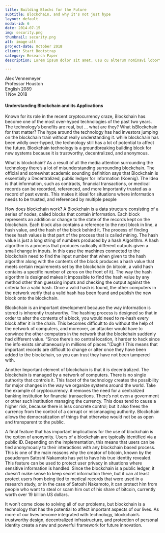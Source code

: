 ```yaml
---
title: Building Blocks for the Future
subtitle: Blockchain, and why it's not just hype
layout: default
modal-id: 6
date: 2014-07-15
img: security.png
thumbnail: security.png
alt: image-alt
project-date: October 2018
client: Start Bootstrap
category: Research Paper
description: Lorem ipsum dolor sit amet, usu cu alterum nominavi lobortis. At duo novum diceret. Tantas apeirian vix et, usu sanctus postulant inciderint ut, populo diceret necessitatibus in vim. Cu eum dicam feugiat noluisse.

---
```


Alex Vennemeyer<br>
Professor Houston<br>
English 2089<br>
1 Nov 2018<br>

#### Understanding Blockchain and its Applications

Known for its role in the recent cryptocurrency craze, Blockchain has become one of the most over-hyped technologies of the past two years. The technology’s benefits are real, but … what are they? What isBlockchain for that matter? The hype around the technology has had investors jumping on the blockchain train without really understanding it. while blockchain has been wildly over-hyped, the technology still has a lot of potential to affect the future. Blockchain technology is a groundbreaking building block for new systems because it is trustworthy, decentralized, and anonymous.

What is blockchain? As a result of all the media attention surrounding the technology there’s a lot of misunderstanding surrounding blockchain. The official and somewhat academic sounding definition says that Blockchain is essentially a Decentralized, public ledger for information (Koenig). The Idea is that information, such as contracts, financial transactions, or medical records can be recorded, referenced, and more Importantly trusted as a record of past events. This makes it ideal for situations where information needs to be trusted, and referenced by multiple people

How does blockchain work? A Blockchain is a data structure consisting of a series of nodes, called blocks that contain information. Each block represents an addition or change to the state of the records kept on the blockchain. Each block also contains a reference to the next block in line, a hash value, and the hash of the block behind it. The process of finding these hash values is that part of the process that is called mining. The hash value is just a long string of numbers produced by a hash Algorithm. A hash algorithm is a process that produces radically different outputs given a small change in inputs. In this case the machines connected to the blockchain need to find the input number that when given to the hash algorithm along with the contents of the block produces a hash value that meets certain requirements set by the blockchain (in bitcoin, a valid hash contains a specific number of zeros on the front of it). The way the hash algorithm is designed makes it impossible to find the hash value by any method other than guessing inputs and checking the output against the criteria for a valid hash. Once a valid hash is found, the other computers in the network verify that a valid hash has been found and publish the new block onto the blockchain.

Blockchain is an important development because the way information is stored is inherently trustworthy. The hashing process is designed so that in order to alter the contents of a block, you would need to re-hash every block after it in the chain. This becomes difficult to do without the help of the network of computers, and moreover, an attacker would have to convince the other computers in the network that the blockchain suddenly had different value. “Since there’s no central location, it harder to hack since the info exists simultaneously in millions of places.”(Dughi) This means that important records are difficult to change or alter once they have been added to the blockchain, so you can trust they have not been tampered with.

Another Important element of blockchain is that it is decentralized. The blockchain is managed by a network of computers. There is no single authority that controls it. This facet of the technology creates the possibility for major changes in the way we organize systems around the world. Take the example of cryptocurrency. it removes the need for a centralized banking institution for financial transactions. There’s not even a government or other such institution managing the currency. This does tend to cause a higher risk, because there is less concrete control; but it also frees the currency from the control of a corrupt or mismanaging authority. Blockchain allows the democratization of things that otherwise would not be as open and transparent to the public.

A final feature that has important implications for the use of blockchain is the option of anonymity. Users of a blockchain are typically identified via a public ID. Depending on the implementation, this means that users can be tied anonymously to their interactions with any blockchain based process. This is one of the main reasons why the creator of bitcoin, known by the pseudonym Satoshi Nakamoto has yet to have his true identity revealed. This feature can be used to protect user privacy in situations where sensitive information is handled. Since the blockchain is a public ledger, it doesn’t make sense to keep secret information there, but it can at least protect users from being tied to medical records that were used in a research study, or in the case of Satoshi Nakamoto, it can protect him from people who want to steal or scam him out of his share of bitcoin, currently worth over 19 billion US dollars.

It won’t come close to solving all of our problems, but blockchain is a technology that has the potential to affect important aspects of our lives. As more of our lives become integrated with technology, blockchain’s trustworthy design, decentralized infrastructure, and protection of personal identity create a new and powerful framework for future innovation. 
